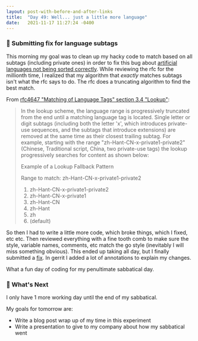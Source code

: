 ```yaml
---
layout: post-with-before-and-after-links
title:  "Day 49: Well... just a little more language"
date:   2021-11-17 11:27:24 -0400
---
```


### 🔧 Submitting fix for language subtags

This morning my goal was to clean up my hacky code to match based on all subtags
(including private ones) in order to fix this bug about [artificial languages
not being sorted correctly](https://github.com/golang/go/issues/45749).  While
reviewing the rfc for the millionth time, I realized that my algorithm that
_exactly_ matches subtags isn't what the rfc says to do.  The rfc does
a truncating algorithm to find the best match.

From [rfc4647 "Matching of Language Tags" section
3.4 "Lookup"](https://datatracker.ietf.org/doc/html/rfc4647#section-3.4):
> In the lookup scheme, the language range is progressively truncated
from the end until a matching language tag is located.  Single letter or
digit subtags (including both the letter 'x', which introduces private-use
sequences, and the subtags that introduce extensions) are removed at the same
time as their closest trailing subtag.  For example, starting with the range
"zh-Hant-CN-x-private1-private2" (Chinese, Traditional script, China, two
private-use tags) the lookup progressively searches for content as shown
below:
>
> Example of a Lookup Fallback Pattern
>
> Range to match: zh-Hant-CN-x-private1-private2
> 1. zh-Hant-CN-x-private1-private2
> 2. zh-Hant-CN-x-private1
> 3. zh-Hant-CN
> 4. zh-Hant
> 5. zh
> 6. (default)

So then I had to write a little more code, which broke things, which I fixed,
etc etc. Then reviewed everything with a fine tooth comb to make sure the style,
variable names, comments, etc match the go style (inevitably I will miss
something obvious). This ended up taking all day, but I finally submitted a
[fix](https://go-review.googlesource.com/c/text/+/364855). In gerrit I added a
lot of annotations to explain my changes.

What a fun day of coding for my penultimate sabbatical day.

### 🔮 What's Next

I only have 1 more working day until the end of my sabbatical.

My goals for tomorrow are:
* Write a blog post wrap up of my time in this experiment
* Write a presentation to give to my company about how my sabbatical went
